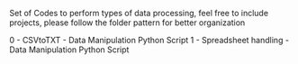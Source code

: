 Set of Codes to perform types of data processing, feel free to include projects, please follow the folder pattern for better organization

0 - CSVtoTXT - Data Manipulation Python Script
1 - Spreadsheet handling - Data Manipulation Python Script

